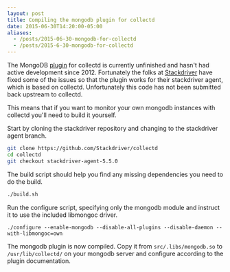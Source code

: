 ```yaml
---
layout: post
title: Compiling the mongodb plugin for collectd
date: 2015-06-30T14:20:00-05:00
aliases:
  - /posts/2015-06-30-mongodb-for-collectd
  - /posts/2015-6-30-mongodb-for-collectd
---
```


The MongoDB [plugin](https://collectd.org/wiki/index.php/Plugin:MongoDB) for collectd is currently unfinished and hasn't had active development since 2012. Fortunately the folks at [Stackdriver](https://github.com/Stackdriver) have fixed some of the issues so that the plugin works for their stackdriver agent, which is based on collectd. Unfortunately this code has not been submitted back upstream to collectd.

This means that if you want to monitor your own mongodb instances with collectd you'll need to build it yourself.

Start by cloning the stackdriver repository and changing to the stackdriver agent branch.

```bash
git clone https://github.com/Stackdriver/collectd
cd collectd
git checkout stackdriver-agent-5.5.0
```

The build script should help you find any missing dependencies you need to do the build.

```bash
./build.sh
```

Run the configure script, specifying only the mongodb module and instruct it to use the included libmongoc driver.

```
./configure --enable-mongodb --disable-all-plugins --disable-daemon --with-libmongoc=own
```

The mongodb plugin is now compiled. Copy it from `src/.libs/mongodb.so` to `/usr/lib/collectd/` on your mongodb server and configure according to the plugin documentation.
